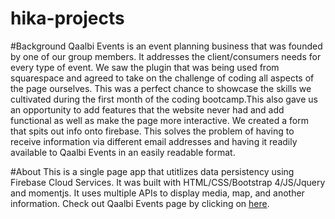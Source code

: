 # hika-projects
#Background
Qaalbi Events is an event planning business that was founded by one of our group members. It addresses the client/consumers needs for every type of event. We saw the plugin that  was being used from squarespace and agreed to take on the challenge of coding all aspects of the page ourselves. This was a perfect chance to showcase the skills we cultivated during the first month of the coding bootcamp.This also gave us an opportunity to add features that the website never had and add functional as well as make the page more interactive. We created a form that spits out info onto firebase. This solves the problem of having to receive information via different email addresses and having it readily available to Qaalbi Events in an easily readable format.

#About
This is a single page app that utitlizes data persistency using Firebase Cloud Services.
It was built with HTML/CSS/Bootstrap 4/JS/Jquery and momentjs.
It uses multiple APIs to display media, map, and another information.
Check out Qaalbi Events page by clicking on [here](https://jealob.github.io/hika-project).
